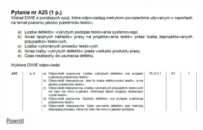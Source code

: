 ![img.png](../Pytania/screeny/img_64.png)
![img.png](screeny/img_64.png)

[Powrót](..%2F..%2FREADME.md)

